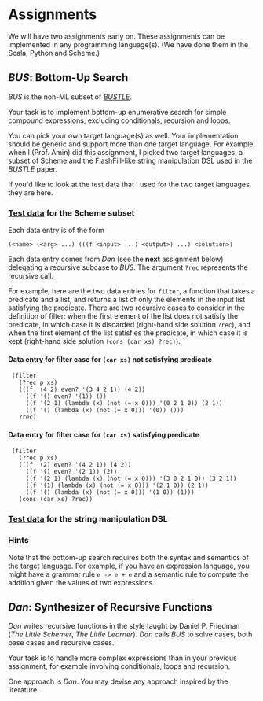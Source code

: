 # Assignments

We will have two assignments early on.
These assignments can be implemented in any programming language(s).
(We have done them in the Scala, Python and Scheme.)

## _BUS_: Bottom-Up Search

_BUS_ is the non-ML subset of [_BUSTLE_](https://arxiv.org/abs/2007.14381).

Your task is to implement bottom-up enumerative search for simple compound expressions, excluding conditionals, recursion and loops.

You can pick your own target language(s) as well.
Your implementation should be generic and support more than one target language.
For example, when I (Prof. Amin) did this assignment, I picked two target languages: a subset of Scheme and the FlashFill-like string manipulation DSL used in the _BUSTLE_ paper.

If you'd like to look at the test data that I used for the two target languages, they are here.

### [Test data](data/bottomup.scm) for the Scheme subset

Each data entry is of the form

```(<name> (<arg> ...) (((f <input> ...) <output>) ...) <solution>)```

Each data entry comes from _Dan_ (see the **next** assignment below) delegating a recursive subcase to _BUS_. The argument `?rec` represents the recursive call.

For example, here are the two data entries for `filter`, a function that takes a predicate and a list, and returns a list of only the elements in the input list satisfying the predicate. There are two recursive cases to consider in the definition of filter: when the first element of the list does not satisfy the predicate, in which case it is discarded (right-hand side solution `?rec`), and when the first element of the list satisfies the predicate, in which case it is kept (right-hand side solution `(cons (car xs) ?rec)`).

#### Data entry for filter case for `(car xs)` not satisfying predicate
```
 (filter
   (?rec p xs)
   (((f '(4 2) even? '(3 4 2 1)) (4 2))
     ((f '() even? '(1)) ())
     ((f '(2 1) (lambda (x) (not (= x 0))) '(0 2 1 0)) (2 1))
     ((f '() (lambda (x) (not (= x 0))) '(0)) ()))
   ?rec)
```

#### Data entry for filter case for `(car xs)` satisfying predicate
```
 (filter
   (?rec p xs)
   (((f '(2) even? '(4 2 1)) (4 2))
     ((f '() even? '(2 1)) (2))
     ((f '(2 1) (lambda (x) (not (= x 0))) '(3 0 2 1 0)) (3 2 1))
     ((f '(1) (lambda (x) (not (= x 0))) '(2 1 0)) (2 1))
     ((f '() (lambda (x) (not (= x 0))) '(1 0)) (1)))
   (cons (car xs) ?rec))
```

### [Test data](data/bottomup.txt) for the string manipulation DSL

### Hints

Note that the bottom-up search requires both the syntax and semantics of the target language.
For example, if you have an expression language, you might have a grammar rule `e -> e + e` and a semantic rule to compute the addition given the values of two expressions.

## _Dan_: Synthesizer of Recursive Functions

_Dan_ writes recursive functions in the style taught by Daniel P. Friedman (_The Little Schemer_, _The Little Learner_).
_Dan_ calls _BUS_ to solve cases, both base cases and recursive cases.

Your task is to handle more complex expressions than in your previous assignment, for example involving conditionals, loops and recursion.

One approach is _Dan_. You may devise any approach inspired by the literature.
